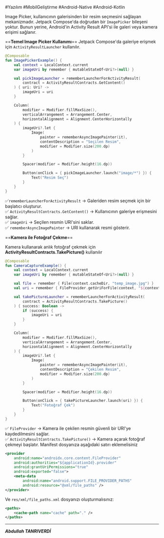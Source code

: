 #Yazılım #MobilGeliştirme #Android-Native #Android-Kotlin

Image Picker, kullanıcının galerisinden bir resim seçmesini sağlayan mekanizmadır. Jetpack Compose'da doğrudan bir `ImagePicker` bileşeni yoktur. Bunun yerine, Android'in Activity Result API'si ile galeri veya kamera erişimi sağlanır.

==**Temel Image Picker Kullanımı**==
Jetpack Compose'da galeriye erişmek için `ActivityResultLauncher` kullanılır.
```kotlin
@Composable
fun ImagePickerExample() {
    val context = LocalContext.current
    var imageUri by remember { mutableStateOf<Uri?>(null) }

    val pickImageLauncher = rememberLauncherForActivityResult(
        contract = ActivityResultContracts.GetContent()
    ) { uri: Uri? ->
        imageUri = uri
    }

    Column(
        modifier = Modifier.fillMaxSize(),
        verticalArrangement = Arrangement.Center,
        horizontalAlignment = Alignment.CenterHorizontally
    ) {
        imageUri?.let {
            Image(
                painter = rememberAsyncImagePainter(it),
                contentDescription = "Seçilen Resim",
                modifier = Modifier.size(200.dp)
            )
        }

        Spacer(modifier = Modifier.height(16.dp))

        Button(onClick = { pickImageLauncher.launch("image/*") }) {
            Text("Resim Seç")
        }
    }
}

```
✅`rememberLauncherForActivityResult` → Galeriden resim seçmek için bir başlatıcı oluşturur.  
✅ `ActivityResultContracts.GetContent()` → Kullanıcının galeriye erişmesini sağlar.  
✅ `imageUri` → Seçilen resmin URI'sini saklar.  
✅ `rememberAsyncImagePainter` → URI kullanarak resmi gösterir.


==**Kamera ile Fotoğraf Çekme**==

Kamera kullanarak anlık fotoğraf çekmek için **ActivityResultContracts.TakePicture()** kullanılır
```kotlin
@Composable
fun CameraCaptureExample() {
    val context = LocalContext.current
    var imageUri by remember { mutableStateOf<Uri?>(null) }

    val file = remember { File(context.cacheDir, "temp_image.jpg") }
    val uri = remember { FileProvider.getUriForFile(context, "${context.packageName}.provider", file) }

    val takePictureLauncher = rememberLauncherForActivityResult(
        contract = ActivityResultContracts.TakePicture()
    ) { success: Boolean ->
        if (success) {
            imageUri = uri
        }
    }

    Column(
        modifier = Modifier.fillMaxSize(),
        verticalArrangement = Arrangement.Center,
        horizontalAlignment = Alignment.CenterHorizontally
    ) {
        imageUri?.let {
            Image(
                painter = rememberAsyncImagePainter(it),
                contentDescription = "Çekilen Resim",
                modifier = Modifier.size(200.dp)
            )
        }

        Spacer(modifier = Modifier.height(16.dp))

        Button(onClick = { takePictureLauncher.launch(uri) }) {
            Text("Fotoğraf Çek")
        }
    }
}

```

✅ `FileProvider` → Kamera ile çekilen resmin güvenli bir URI'ye kaydedilmesini sağlar.  
✅ `ActivityResultContracts.TakePicture()` → Kamera açarak fotoğraf çekmeyi başlatır.
Manifest dosyanıza aşağıdaki satırı eklemelisiniz
```xml
<provider
    android:name="androidx.core.content.FileProvider"
    android:authorities="${applicationId}.provider"
    android:grantUriPermissions="true"
    android:exported="false">
    <meta-data
        android:name="android.support.FILE_PROVIDER_PATHS"
        android:resource="@xml/file_paths" />
</provider>

```

Ve `res/xml/file_paths.xml` dosyanızı oluşturmalısınız:

```xml
<paths>
    <cache-path name="cache" path="." />
</paths>

```


---

***Abdullah TANRIVERDİ***
